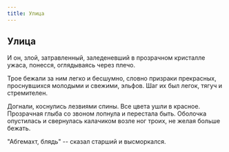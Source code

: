 ```yaml
---
title: Улица
---
```

## Улица

И он, злой, затравленный, заледеневший в прозрачном кристалле ужаса, понесся, оглядываясь через плечо.

Трое бежали за ним легко и бесшумно, словно призраки прекрасных, проснувшихся молодыми и свежими, эльфов. Шаг их был легок, тягуч и стремителен.

Догнали, коснулись лезвиями спины. Все цвета ушли в красное. Прозрачная глыба со звоном лопнула и перестала быть. Оболочка опустилась и свернулась калачиком возле ног троих, не желая больше бежать.

"Абгемахт, блядь" -- сказал старший и высморкался.
